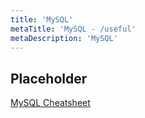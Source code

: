 ```yaml
---
title: 'MySQL'
metaTitle: 'MySQL - /useful'
metaDescription: 'MySQL'
---
```


## Placeholder

[MySQL Cheatsheet](https://en.wikibooks.org/wiki/MySQL/CheatSheet)
